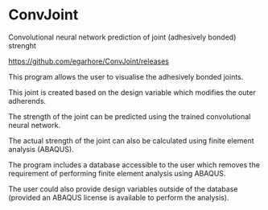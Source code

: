 # ConvJoint
Convolutional neural network prediction of joint (adhesively bonded) strenght

https://github.com/egarhore/ConvJoint/releases

This program allows the user to visualise the adhesively bonded joints.

This joint is created based on the design variable which modifies the outer adherends.

The strength of the joint can be predicted using the trained convolutional neural network.

The actual strength of the joint can also be calculated using finite element analysis (ABAQUS).

The program includes a database accessible to the user which removes the requirement of performing finite element analysis using ABAQUS.

The user could also provide design variables outside of the database (provided an ABAQUS license is available to perform the analysis).
